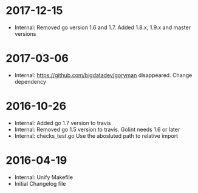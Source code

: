 2017-12-15
==========
* Internal: Removed go version 1.6 and 1.7. Added 1.8.x, 1.9.x and master versions

2017-03-06
==========
* Internal: https://github.com/bigdatadev/goryman disappeared. Change dependency

2016-10-26
==========
* Internal: Added go 1.7 version to travis
* Internal: Removed go 1.5 version to travis. Golint needs 1.6 or later
* Internal: checks_test.go Use the abosluted path to relative import

2016-04-19
==========
* Internal: Unify Makefile
* Initial Changelog file
